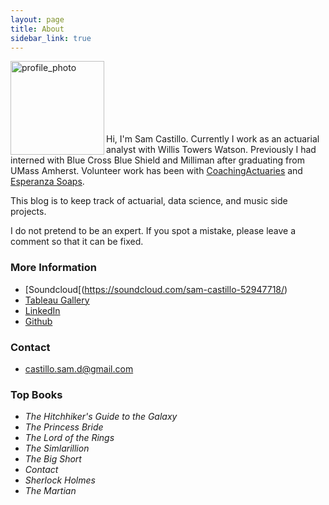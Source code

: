 ```yaml
---
layout: page
title: About
sidebar_link: true
---
```

<img src="sdcastillo.github.io/assets/css/website_photo.jpg" alt="profile_photo" align ="left" style="width: 150px; clear:both;"/>

<br/><br/>
<br/><br/>
<br/><br/>

Hi, I'm Sam Castillo.  Currently I work as an actuarial analyst with Willis Towers Watson.  Previously I had interned with Blue Cross Blue Shield and Milliman after graduating from UMass Amherst.  Volunteer work has been with [CoachingActuaries](coachingactuaries.com) and [Esperanza Soaps](http://www.esperanza-soaps.com/soapmade/).  

This blog is to keep track of actuarial, data science, and music side projects.

I do not pretend to be an expert.  If you spot a mistake, please leave a comment so that it can be fixed.

### More Information

- [Soundcloud[(https://soundcloud.com/sam-castillo-52947718/)
- [Tableau Gallery](public.tableau.com/profile/samuel.castillo#!/)
- [LinkedIn](https://www.linkedin.com/in/sdcastillo/)
- [Github](https://github.com/sdcastillo)

### Contact 
- [castillo.sam.d@gmail.com](mailto:castillo.sam.d@gmail.com)

### Top Books

 - *The Hitchhiker's Guide to the Galaxy* 
 - *The Princess Bride*
 - *The Lord of the Rings*
 - *The Simlarillion*
 - *The Big Short*
 - *Contact*
 - *Sherlock Holmes*
 - *The Martian*

